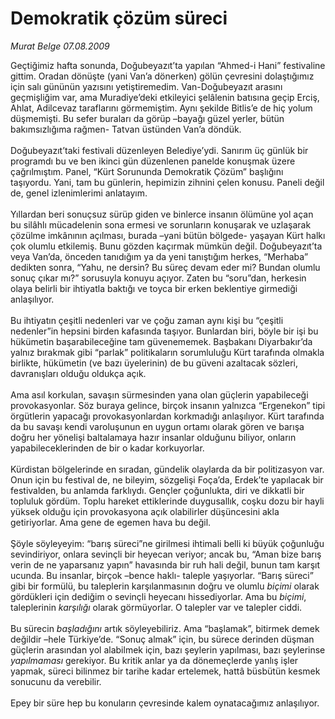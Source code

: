# Demokratik çözüm süreci

*Murat Belge 07.08.2009*

<div class="taraf_structure_2col_1zq">
<div class="margen_n">



 <p>Geçtiğimiz hafta sonunda, Doğubeyazıt’ta yapılan “Ahmed-i Hani” festivaline gittim. Oradan dönüşte (yani Van’a dönerken) gölün çevresini dolaştığımız için salı gününün yazısını yetiştiremedim. Van-Doğubeyazıt arasını geçmişliğim var, ama Muradiye’deki etkileyici şelâlenin batısına geçip Erciş, Ahlat, Adilcevaz taraflarını görmemiştim. Aynı şekilde Bitlis’e de hiç yolum düşmemişti. Bu sefer buraları da görüp –bayağı güzel yerler, bütün bakımsızlığıma rağmen- Tatvan üstünden Van’a döndük. <br/><br/>Doğubeyazıt’taki festivali düzenleyen Belediye’ydi. Sanırım üç günlük bir programdı bu ve ben ikinci gün düzenlenen panelde konuşmak üzere çağrılmıştım. Panel, “Kürt Sorununda Demokratik Çözüm” başlığını taşıyordu. Yani, tam bu günlerin, hepimizin zihnini çelen konusu. Paneli değil de, genel izlenimlerimi anlatayım. <br/><br/>Yıllardan beri sonuçsuz sürüp giden ve binlerce insanın ölümüne yol açan bu silâhlı mücadelenin sona ermesi ve sorunların konuşarak ve uzlaşarak çözülme imkânının açılması, burada –yani bütün bölgede- yaşayan Kürt halkı çok olumlu etkilemiş. Bunu gözden kaçırmak mümkün değil. Doğubeyazıt’ta veya Van’da, önceden tanıdığım ya da yeni tanıştığım herkes, “Merhaba” dedikten sonra, “Yahu, ne dersin? Bu süreç devam eder mi? Bundan olumlu sonuç çıkar mı?” sorusuyla konuyu açıyor. Zaten bu “soru”dan, herkesin olaya belirli bir ihtiyatla baktığı ve toyca bir erken beklentiye girmediği anlaşılıyor. <br/><br/>Bu ihtiyatın çeşitli nedenleri var ve çoğu zaman aynı kişi bu “çeşitli nedenler”in hepsini birden kafasında taşıyor. Bunlardan biri, böyle bir işi bu hükümetin başarabileceğine tam güvenememek. Başbakanı Diyarbakır’da yalnız bırakmak gibi “parlak” politikaların sorumluluğu Kürt tarafında olmakla birlikte, hükümetin (ve bazı üyelerinin) de bu güveni azaltacak sözleri, davranışları olduğu oldukça açık. <br/><br/>Ama asıl korkulan, savaşın sürmesinden yana olan güçlerin yapabileceği provokasyonlar. Söz buraya gelince, birçok insanın yalnızca “Ergenekon” tipi örgütlerin yapacağı provokasyonlardan korkmadığı anlaşılıyor. Kürt tarafında da bu savaşı kendi varoluşunun en uygun ortamı olarak gören ve barışa doğru her yönelişi baltalamaya hazır insanlar olduğunu biliyor, onların yapabileceklerinden de bir o kadar korkuyorlar. <br/><br/>Kürdistan bölgelerinde en sıradan, gündelik olaylarda da bir politizasyon var. Onun için bu festival de, ne bileyim, sözgelişi Foça’da, Erdek’te yapılacak bir festivalden, bu anlamda farklıydı. Gençler çoğunlukta, diri ve dikkatli bir topluluk gördüm. Toplu hareket ettiklerinde duygusallık, coşku dozu bir hayli yüksek olduğu için provokasyona açık olabilirler düşüncesini akla getiriyorlar. Ama gene de egemen hava bu değil. <br/><br/>Şöyle söyleyeyim: “barış süreci”ne girilmesi ihtimali belli ki büyük çoğunluğu sevindiriyor, onlara sevinçli bir heyecan veriyor; ancak bu, “Aman bize barış verin de ne yaparsanız yapın” havasında bir ruh hali değil, bunun tam karşıt ucunda. Bu insanlar, birçok –bence haklı- taleple yaşıyorlar. “Barış süreci” gibi bir formülü, bu taleplerin karşılanmasının doğru ve olumlu <i>biçimi</i> olarak gördükleri için dediğim o sevinçli heyecanı hissediyorlar. Ama bu <i>biçimi</i>,<i> </i>taleplerinin <i>karşılığı </i>olarak görmüyorlar. O talepler var ve talepler ciddi. <br/><br/>Bu sürecin <i>başladığını</i> artık söyleyebiliriz. Ama “başlamak”, bitirmek demek değildir –hele Türkiye’de. “Sonuç almak” için, bu sürece derinden düşman güçlerin arasından yol alabilmek için, bazı şeylerin yapılması, bazı şeylerinse <i>yapılmaması</i> gerekiyor. Bu kritik anlar ya da dönemeçlerde yanlış işler yapmak, süreci bilinmez bir tarihe kadar ertelemek, hattâ büsbütün kesmek sonucunu da verebilir. <br/><br/>Epey bir süre hep bu konuların çevresinde kalem oynatacağımız anlaşılıyor.</p>
<br/>
<br/>
<br/>



<br/>


<div id="taraf_not">
</div>

</div>


</div>
